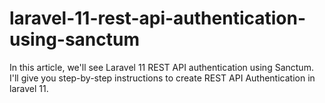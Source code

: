 # laravel-11-rest-api-authentication-using-sanctum
In this article, we'll see Laravel 11 REST API authentication using Sanctum. I'll give you step-by-step instructions to create REST API Authentication in laravel 11.
